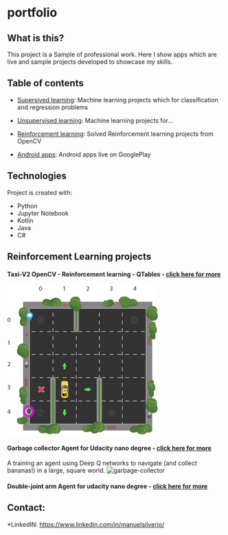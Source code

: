 # portfolio

## What is this?
This project is a Sample of professional work. Here I show apps which are live and sample projects developed to showcase my skills.

## Table of contents
* [Supersived learning](./supersived_learning): Machine learning projects which for classification and regression problems
* [Unsupervised learning](./unsupervised_learning): Machine learning projects for...
* [Reinforcement learning](./Reinforcement_learning): Solved Reinforcement learning projects from OpenCV

* [Android apps](./android_apps): Android apps live on GooglePlay

## Technologies
Project is created with:
* Python
* Jupyter Notebook
* Kotlin
* Java
* C#

## Reinforcement Learning projects

#### Taxi-V2 OpenCV - Reinforcement learning - QTables - [click here for more]()
![taxi_example](./samples_images/RL_TAXI.png)

#### Garbage collector Agent for Udacity nano degree - [click here for more](https://github.com/manuelsilverio/udacity_project_navigation)
A training an agent using Deep Q networks to navigate (and collect bananas!) in a large, square world.
![garbage-collector](https://github.com/manuelsilverio/udacity_project_navigation/blob/main/images/banana-collector.gif)

#### Double-joint arm Agent for udacity nano degree - [click here for more]()


	


## Contact:

*LinkedIN: https://www.linkedin.com/in/manuelsilverio/
